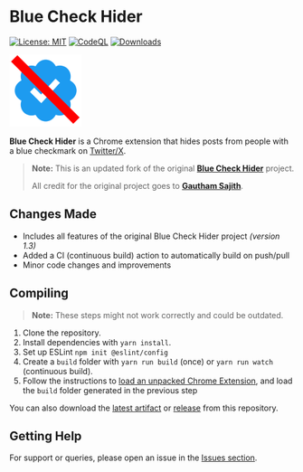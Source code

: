 # Blue Check Hider

[![License: MIT](https://img.shields.io/badge/License-MIT-blue.svg)](https://opensource.org/license/mit)
[![CodeQL](https://github.com/Foulest/blue-check-hider/actions/workflows/github-code-scanning/codeql/badge.svg)](https://github.com/Foulest/blue-check-hider/actions/workflows/github-code-scanning/codeql)
[![Downloads](https://img.shields.io/github/downloads/Foulest/blue-check-hider/total.svg)](https://github.com/Foulest/blue-check-hider/releases)

![Icon](./public/icon-128.png)

**Blue Check Hider** is a Chrome extension that hides posts from people with a blue checkmark
on [Twitter/X](https://twitter.com).

> **Note:** This is an updated fork of the original **[Blue Check Hider](https://github.com/gsajith/blue-check-hider)**
> project.
>
> All credit for the original project goes to **[Gautham Sajith](https://github.com/gsajith)**.

## Changes Made

- Includes all features of the original Blue Check Hider project *(version 1.3)*
- Added a CI (continuous build) action to automatically build on push/pull
- Minor code changes and improvements

## Compiling

> **Note:** These steps might not work correctly and could be outdated.

1. Clone the repository.
2. Install dependencies with `yarn install`.
3. Set up ESLint `npm init @eslint/config`
4. Create a `build` folder with `yarn run build` (once) or `yarn run watch` (continuous build).
5. Follow the instructions
   to [load an unpacked Chrome Extension](https://developer.chrome.com/docs/extensions/mv3/getstarted/development-basics/#load-unpacked),
   and load the `build` folder generated in the previous step

You can also download the [latest artifact](https://github.com/Foulest/blue-check-hider/actions)
or [release](https://github.com/Foulest/blue-check-hider/releases) from this repository.

## Getting Help

For support or queries, please open an issue in
the [Issues section](https://github.com/Foulest/blue-check-hider/issues).
